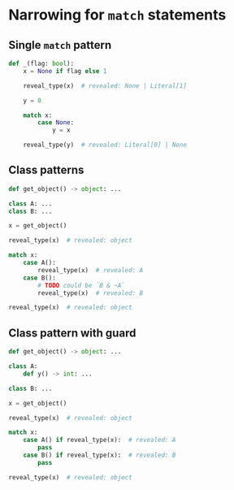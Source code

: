 # Narrowing for `match` statements

## Single `match` pattern

```py
def _(flag: bool):
    x = None if flag else 1

    reveal_type(x)  # revealed: None | Literal[1]

    y = 0

    match x:
        case None:
            y = x

    reveal_type(y)  # revealed: Literal[0] | None
```

## Class patterns

```py
def get_object() -> object: ...

class A: ...
class B: ...

x = get_object()

reveal_type(x)  # revealed: object

match x:
    case A():
        reveal_type(x)  # revealed: A
    case B():
        # TODO could be `B & ~A`
        reveal_type(x)  # revealed: B

reveal_type(x)  # revealed: object
```

## Class pattern with guard

```py
def get_object() -> object: ...

class A:
    def y() -> int: ...

class B: ...

x = get_object()

reveal_type(x)  # revealed: object

match x:
    case A() if reveal_type(x):  # revealed: A
        pass
    case B() if reveal_type(x):  # revealed: B
        pass

reveal_type(x)  # revealed: object
```
